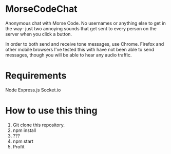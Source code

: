 # MorseCodeChat
Anonymous chat with Morse Code. No usernames or anything else to get in the way- just two annoying sounds that get sent to every person on the server when you click a button. 

In order to both send and receive tone messages, use Chrome. Firefox and other mobile browsers I've tested this with have not been able to send messages, though you will be able to hear any audio traffic. 

# Requirements

Node
Express.js
Socket.io

# How to use this thing

1) Git clone this repository. 
2) npm install
3) ???
4) npm start
5) Profit
